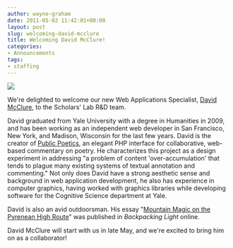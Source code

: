 ```yaml
---
author: wayne-graham
date: 2011-05-02 11:42:01+00:00
layout: post
slug: welcoming-david-mcclure
title: Welcoming David McClure!
categories:
- Announcements
tags:
- staffing
---
```


[![](http://static.scholarslab.org/wp-content/uploads/2011/05/pic.jpg)](http://www.scholarslab.org/announcements/welcoming-david-mcclure/attachment/pic/)

We're delighted to welcome our new Web Applications Specialist, [David McClure](http://twitter.com/#!/clured), to the Scholars' Lab R&D team.

David graduated from Yale University with a degree in Humanities in 2009, and has been working as an independent web developer in San Francisco, New York, and Madison, Wisconsin for the last few years. David is the creator of [Public Poetics](http://publicpoetics.org/), an elegant PHP interface for collaborative, web-based commentary on poetry.  He characterizes this project as a design experiment in addressing "a problem of content 'over-accumulation' that tends to plague many existing systems of textual annotation and commenting."  Not only does David have a strong aesthetic sense and background in web application development, he also has experience in computer graphics, having worked with graphics libraries while developing software for the Cognitive Science department at Yale.

David is also an avid outdoorsman.  His essay "[Mountain Magic on the Pyrenean High Route](http://www.backpackinglight.com/cgi-bin/backpackinglight/pyrenean.html)" was published in _Backpacking Light_ online.

David McClure will start with us in late May, and we're excited to bring him on as a collaborator!
